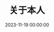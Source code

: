 ---
title: 关于本人
date: 2023-11-19 00:00:00
aside: false
top_img: false
background: "#56a178"
comments: false
type: "about"
---